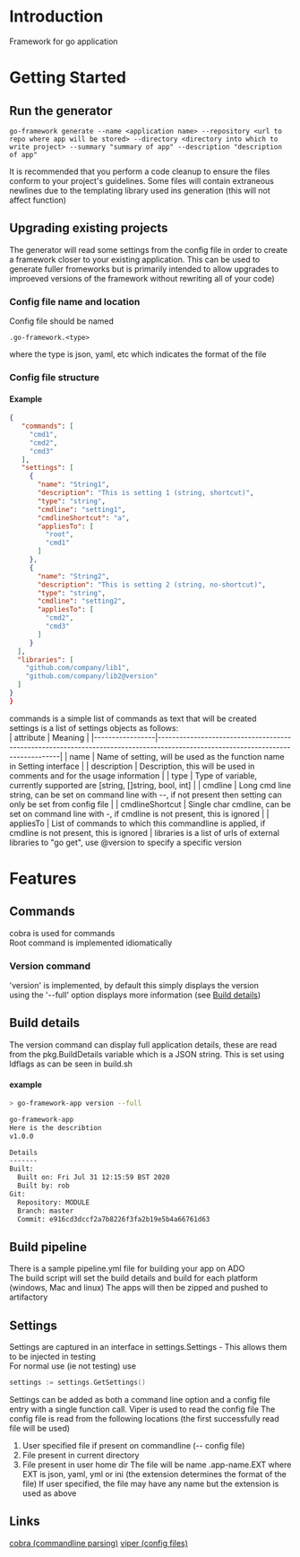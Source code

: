 # Introduction 
Framework for go application

# Getting Started
## Run the generator
```none
go-framework generate --name <application name> --repository <url to repo where app will be stored> --directory <directory into which to write project> --summary "summary of app" --description "description of app"
```
It is recommended that you perform a code cleanup to ensure the files conform to your project's guidelines.  Some files will contain extraneous newlines due to the templating library used ins generation (this will not affect function)

## Upgrading existing projects
The generator will read some settings from the config file in order to create a framework closer to your existing application.  This can be used to generate fuller fromeworks but is primarily intended to allow upgrades to improeved versions of the framework without rewriting all of your code)
### Config file name and location
Config file should be named 
```none
.go-framework.<type>
```
where the type is json, yaml, etc which indicates the format of the file
### Config file structure 
#### Example
```json
{
   "commands": [
     "cmd1",
     "cmd2",
     "cmd3"
   ],
   "settings": [
     {
       "name": "String1",
       "description": "This is setting 1 (string, shortcut)",
       "type": "string",
       "cmdline": "setting1",
       "cmdlineShortcut": "a",
       "appliesTo": [
         "root",
         "cmd1"
       ]
     },
     {
       "name": "String2",
       "description": "This is setting 2 (string, no-shortcut)",
       "type": "string",
       "cmdline": "setting2",
       "appliesTo": [
         "cmd2",
         "cmd3"
       ]
     }
  ],
  "libraries": [
    "github.com/company/lib1",
    "github.com/company/lib2@version"
  ]
}
}
``` 
commands is a simple list of commands as text that will be created<br>
settings is a list of settings objects as follows: <br>
| attribute       | Meaning                                                                                                                         |
|-----------------|---------------------------------------------------------------------------------------------------------------------------------|
| name            | Name of setting, will be used as the function name in Setting interface                                                         |
| description     | Description, this will be used in comments and for the usage information                                                        |
| type            | Type of variable, currently supported are [string, []string, bool, int]                                                         |
| cmdline         | Long cmd line string, can be set on command line with --<cmdline>, if not present then setting can only be set from config file |
| cmdlineShortcut | Single char cmdline,  can be set on command line with -<cmdlineShortcut>, if cmdline is not present, this is ignored            |
| appliesTo       | List of commands to which this commandline is applied, if cmdline is not present, this is ignored                               |
libraries is a list of urls of external libraries to "go get", use @version to specify a specific version
# Features
## Commands
cobra is used for commands<br>
Root command is implemented idiomatically<br>
### Version command
'version' is implemented, by default this simply displays the version<br>
 using the '--full' option displays more information (see [Build details](#builddetails))

## <a name="builddetails"/> Build details
The version command can display full application details, these are read from the pkg.BuildDetails variable which is a JSON string.  This is set using ldflags as can be seen in build.sh<br>
#### example

```bash
> go-framework-app version --full

go-framework-app
Here is the describtion
v1.0.0

Details
-------
Built:
  Built on: Fri Jul 31 12:15:59 BST 2020
  Built by: rob
Git:
  Repository: MODULE
  Branch: master
  Commit: e916cd3dccf2a7b8226f3fa2b19e5b4a66761d63
```

## <a name="pipeline"/> Build pipeline
There is a sample pipeline.yml file for building your app on ADO<br>
The build script will set the build details and build for each platform (windows, Mac and linux)
The apps will then be zipped and pushed to artifactory

## <a name="settings"/> Settings
Settings are captured in an interface in settings.Settings - This allows them to be injected in testing<br>
For normal use (ie not testing) use
```go
settings := settings.GetSettings()
```
Settings can be added as both a command line option and a config file entry with a single function call.  Viper is used to read the config file
The config file is read from the following locations (the first successfully read file will be used)
1. User specified file if present on commandline (-- config file)
1. File present in current directory
1. File present in user home dir
The file will be name .app-name.EXT where EXT is json, yaml, yml or ini (the extension determines the format of the file)
If user specified, the file may have any name but the extension is used as above

## Links
[cobra (commandline parsing)](https://github.com/spf13/cobra)
[viper (config files)](https://github.com/spf13/viper)